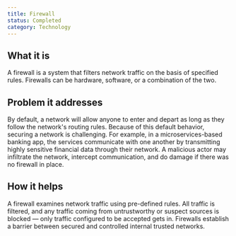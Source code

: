 ```yaml
---
title: Firewall
status: Completed
category: Technology
---
```


## What it is

A firewall is a system that filters network traffic on the basis of specified rules. 
Firewalls can be hardware, software, or a combination of the two.

## Problem it addresses

By default, a network will allow anyone to enter and depart as long as they follow the network's routing rules. 
Because of this default behavior, securing a network is challenging. 
For example, in a microservices-based banking app, the services communicate with one another 
by transmitting highly sensitive financial data through their network. 
A malicious actor may infiltrate the network, intercept communication, and do damage if there was no firewall in place.
 
## How it helps

A firewall examines network traffic using pre-defined rules. 
All traffic is filtered, and any traffic coming from untrustworthy or suspect sources is blocked 
— only traffic configured to be accepted gets in. 
Firewalls establish a barrier between secured and controlled internal trusted networks. 
